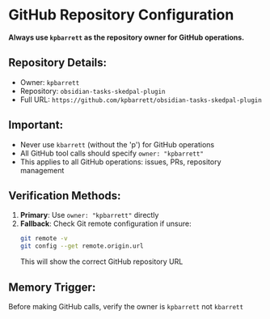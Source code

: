 # GitHub Repository Configuration

**Always use `kpbarrett` as the repository owner for GitHub operations.**

## Repository Details:
- Owner: `kpbarrett`
- Repository: `obsidian-tasks-skedpal-plugin`
- Full URL: `https://github.com/kpbarrett/obsidian-tasks-skedpal-plugin`

## Important:
- Never use `kbarrett` (without the 'p') for GitHub operations
- All GitHub tool calls should specify `owner: "kpbarrett"`
- This applies to all GitHub operations: issues, PRs, repository management

## Verification Methods:
1. **Primary**: Use `owner: "kpbarrett"` directly
2. **Fallback**: Check Git remote configuration if unsure:
   ```bash
   git remote -v
   git config --get remote.origin.url
   ```
   This will show the correct GitHub repository URL

## Memory Trigger:
Before making GitHub calls, verify the owner is `kpbarrett` not `kbarrett`